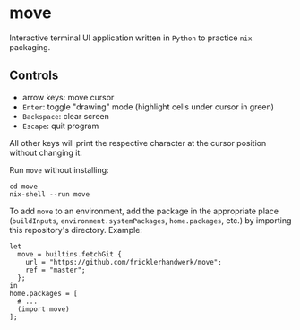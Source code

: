 # move

Interactive terminal UI application written in `Python` to practice `nix` packaging.

## Controls

- arrow keys: move cursor
- `Enter`: toggle "drawing" mode (highlight cells under cursor in green)
- `Backspace`: clear screen
- `Escape`: quit program

All other keys will print the respective character at the cursor position without changing it.

Run `move` without installing:

    cd move
    nix-shell --run move

To add `move` to an environment, add the package in the appropriate place (`buildInputs`, `environment.systemPackages`, `home.packages`, etc.) by importing this repository's directory. Example:

    let
      move = builtins.fetchGit {
        url = "https://github.com/fricklerhandwerk/move";
        ref = "master";
      };
    in
    home.packages = [
      # ...
      (import move)
    ];

  

